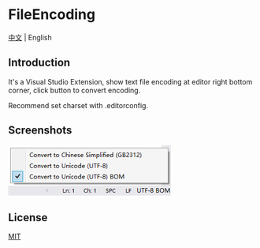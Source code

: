 ﻿# FileEncoding

[中文](./README.zh.md) | English

## Introduction
It's a Visual Studio Extension, show text file encoding at editor right bottom corner, click button to convert encoding.

Recommend set charset with .editorconfig.

## Screenshots

![Preview](docs/screenshots/Preview.png?raw=true "Preview")

## License
[MIT](LICENSE.txt)